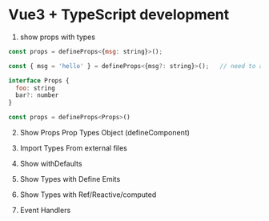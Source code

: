 # Vue3 + TypeScript development

1. show props with types
```js
const props = defineProps<{msg: string}>();

const { msg = 'hello' } = defineProps<{msg?: string}>();   // need to add propsDestructure: true ot vite config

interface Props {
  foo: string
  bar?: number
}

const props = defineProps<Props>()
```

2. Show Props Prop Types Object (defineComponent)

3. Import Types From external files

4. Show withDefaults

5. Show Types with Define Emits

6. Show Types with Ref/Reactive/computed

7. Event Handlers
